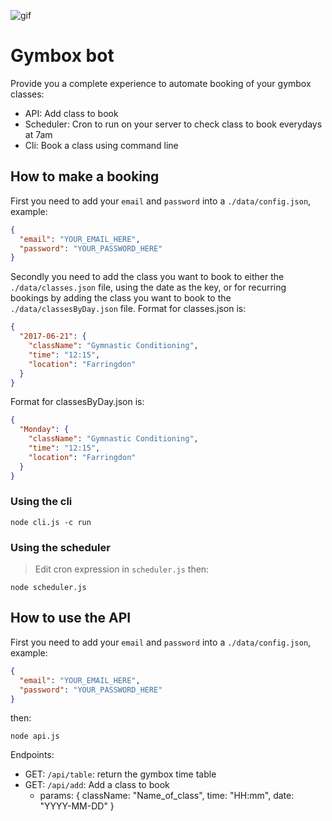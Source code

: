 ![gif](https://media.giphy.com/media/3oz8xK9ER0CRMAhozK/giphy.gif)

# Gymbox bot

Provide you a complete experience to automate booking of your gymbox classes:
- API: Add class to book
- Scheduler: Cron to run on your server to check class to book everydays at 7am
- Cli: Book a class using command line

## How to make a booking

First you need to add your `email` and `password` into a `./data/config.json`, example:
```json
{
  "email": "YOUR_EMAIL_HERE",
  "password": "YOUR_PASSWORD_HERE"
}
```

Secondly you need to add the class you want to book to either the `./data/classes.json` file, using the date as the key,
or for recurring bookings by adding the class you want to book to the `./data/classesByDay.json` file. Format for 
classes.json is:
```json
{
  "2017-06-21": {
    "className": "Gymnastic Conditioning",
    "time": "12:15",
    "location": "Farringdon"
  }
}
```

Format for classesByDay.json is:
```json
{
  "Monday": {
    "className": "Gymnastic Conditioning",
    "time": "12:15",
    "location": "Farringdon"
  }
}
```

### Using the cli

```
node cli.js -c run
```

### Using the scheduler

> Edit cron expression in `scheduler.js` then:

```
node scheduler.js
```

## How to use the API

First you need to add your `email` and `password` into a `./data/config.json`, example:
```json
{
  "email": "YOUR_EMAIL_HERE",
  "password": "YOUR_PASSWORD_HERE"
}
```

then:
```
node api.js
```

Endpoints:
  - GET: `/api/table`: return the gymbox time table
  - GET: `/api/add`: Add a class to book
    - params: { className: "Name_of_class", time: "HH:mm", date: "YYYY-MM-DD" }
